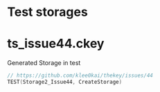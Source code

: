 # Test storages 

# ts_issue44.ckey

Generated Storage in test

```c++
// https://github.com/klee0kai/thekey/issues/44
TEST(Storage2_Issue44, CreateStorage) 
```



